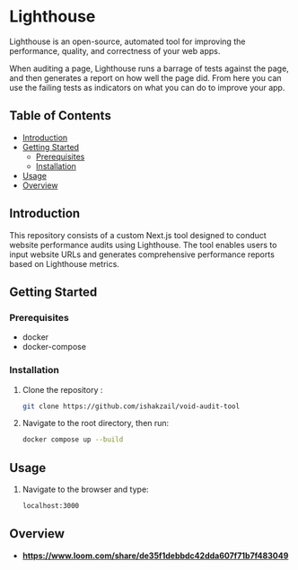 # Lighthouse

Lighthouse is an open-source, automated tool for improving the performance, quality, and correctness of your web apps. 

When auditing a page, Lighthouse runs a barrage of tests against the page, and then generates a report on how well the page did. From here you can use the failing tests as indicators on what you can do to improve your app.

## Table of Contents

- [Introduction](#introduction)
- [Getting Started](#getting-started)
  - [Prerequisites](#prerequisites)
  - [Installation](#installation)
- [Usage](#usage)
- [Overview](#overview)


## Introduction

This repository consists of a custom Next.js tool designed to conduct website performance audits using Lighthouse. The tool enables users to input website URLs and generates comprehensive performance reports based on Lighthouse metrics.

## Getting Started

### Prerequisites

- docker
- docker-compose

### Installation

1. Clone the repository  :

   ```bash
   git clone https://github.com/ishakzail/void-audit-tool
   ```
    
2. Navigate to the root directory, then run: 

    ```bash
    docker compose up --build
    ```

## Usage

1. Navigate to the browser and type: 

    ```bash
    localhost:3000
    ```

## Overview
* **https://www.loom.com/share/de35f1debbdc42dda607f71b7f483049**
